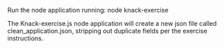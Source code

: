 Run the node application running: node knack-exercise

The Knack-exercise.js node application will create a new json file called clean_application.json, stripping out duplicate fields per the exercise instructions.

